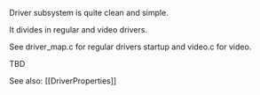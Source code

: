 Driver subsystem is quite clean and simple.

It divides in regular and video drivers.

See driver_map.c for regular drivers startup and video.c for video.

TBD

See also: [[DriverProperties]]
